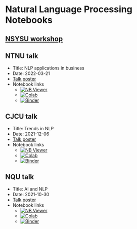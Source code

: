 # Natural Language Processing Notebooks 

## [NSYSU workshop](https://howard-haowen.rohan.tw/NLP-demos/nsysu_workshop)

## NTNU talk
- Title: NLP applications in business
- Date: 2022-03-21
- [Talk poster](https://raw.githubusercontent.com/howard-haowen/NLP-demos/main/img/ntnu_2022.JPG)
- Notebook links
  - [![NB Viewer](https://img.shields.io/badge/NBViewer-F37626?style=flat-square&logo=jupyter&logoColor=white)](https://nbviewer.org/github/howard-haowen/NLP-demos/blob/main/NTNU_talk.ipynb)  
  - [![Colab](https://colab.research.google.com/assets/colab-badge.svg)](https://colab.research.google.com/github/howard-haowen/NLP-demos/blob/main/NTNU_talk.ipynb) 
  - [![Binder](https://mybinder.org/badge_logo.svg)](https://mybinder.org/v2/gh/howard-haowen/rise-env/main?urlpath=git-pull%3Frepo%3Dhttps%253A%252F%252Fgithub.com%252Fhoward-haowen%252FNLP-demos%26urlpath%3Dtree%252FNLP-demos%252FNTNU_talk.ipynb%26branch%3Dmain)

## CJCU talk
- Title: Trends in NLP
- Date: 2021-12-06
- [Talk poster](https://github.com/howard-haowen/NLP-demos/raw/main/img/cjcu_2021.jpg)
- Notebook links
  - [![NB Viewer](https://img.shields.io/badge/NBViewer-F37626?style=flat-square&logo=jupyter&logoColor=white)](https://nbviewer.org/github/howard-haowen/NLP-demos/blob/main/CJCU_talk.ipynb)  
  - [![Colab](https://colab.research.google.com/assets/colab-badge.svg)](https://colab.research.google.com/github/howard-haowen/NLP-demos/blob/main/CJCU_talk.ipynb) 
  - [![Binder](https://mybinder.org/badge_logo.svg)](https://mybinder.org/v2/gh/howard-haowen/rise-env/main?urlpath=git-pull%3Frepo%3Dhttps%253A%252F%252Fgithub.com%252Fhoward-haowen%252FNLP-demos%26urlpath%3Dtree%252FNLP-demos%252FCJCU_talk.ipynb%26branch%3Dmain)
  
## NQU talk
- Title: AI and NLP
- Date: 2021-10-30
- [Talk poster](https://raw.githubusercontent.com/howard-haowen/NLP-demos/main/img/nqu_2021.PNG)
- Notebook links
  - [![NB Viewer](https://img.shields.io/badge/NBViewer-F37626?style=flat-square&logo=jupyter&logoColor=white)](https://nbviewer.org/github/howard-haowen/NLP-demos/blob/main/NQU_talk.ipynb)  
  - [![Colab](https://colab.research.google.com/assets/colab-badge.svg)](https://colab.research.google.com/github/howard-haowen/NLP-demos/blob/main/NQU_talk.ipynb) 
  - [![Binder](https://mybinder.org/badge_logo.svg)](https://mybinder.org/v2/gh/howard-haowen/rise-env/main?urlpath=git-pull%3Frepo%3Dhttps%253A%252F%252Fgithub.com%252Fhoward-haowen%252FNLP-demos%26urlpath%3Dtree%252FNLP-demos%252FNQU_talk.ipynb%26branch%3Dmain)
